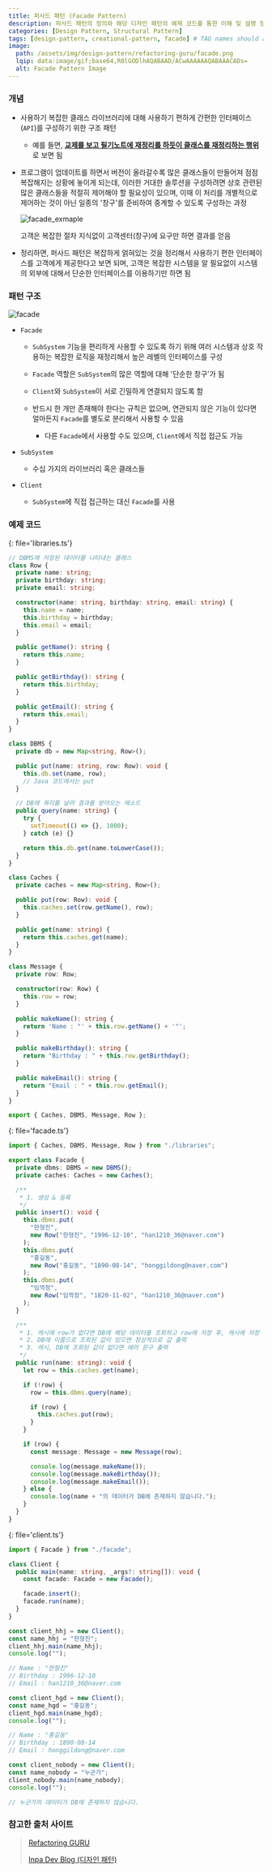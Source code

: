 ```yaml
---
title: 퍼사드 패턴 (Facade Pattern)
description: 퍼사드 패턴의 정의와 해당 디자인 패턴의 예제 코드를 통한 이해 및 설명 정리
categories: [Design Pattern, Structural Pattern]
tags: [design-pattern, creational-pattern, facade] # TAG names should always be lowercase
image:
  path: /assets/img/design-pattern/refactoring-guru/facade.png
  lqip: data:image/gif;base64,R0lGODlhAQABAAD/ACwAAAAAAQABAAACADs=
  alt: Facade Pattern Image
---
```


### 개념

- 사용하기 복잡한 클래스 라이브러리에 대해 사용하기 편하게 간편한 인터페이스(`API`)를 구성하기 위한 구조 패턴

  - 예를 들면, <ins>**교제를 보고 필기노트에 재정리를 하듯이 클래스를 재정리하는 행위**</ins>로 보면 됨

- 프로그램이 업데이트를 하면서 버전이 올라갈수록 많은 클래스들이 만들어져 점점 복잡해지는 상황에 놓이게 되는데,
  이러한 거대한 솔루션을 구성하려면 상호 관련된 많은 클래스들을 적절히 제어해야 할 필요성이 있으며,
  이때 이 처리를 개별적으로 제어하는 것이 아닌 일종의 '창구'를 준비하여 중계할 수 있도록 구성하는 과정

  ![facade_exmaple](/assets/img/design-pattern/example/facade_exmaple.png)

  고객은 복잡한 절차 지식없이 고객센터(창구)에 요구만 하면 결과를 얻음

- 정리하면, 퍼사드 패턴은 복잡하게 얽혀있는 것을 정리해서 사용하기 편한 인터페이스를 고객에게 제공한다고 보면 되며,
  고객은 복잡한 시스템을 알 필요없이 시스템의 외부에 대해서 단순한 인터페이스를 이용하기만 하면 됨

### 패턴 구조

![facade](/assets/img/design-pattern/structure/facade.png)

- `Facade`

  - `SubSystem` 기능을 편리하게 사용할 수 있도록 하기 위해 여러 시스템과 상호 작용하는 복잡한 로직을 재정리해서 높은 레벨의 인터페이스를 구성

  - `Facade` 역할은 `SubSystem`의 많은 역할에 대해 '단순한 창구'가 됨

  - `Client`와 `SubSystem`이 서로 긴밀하게 연결되지 않도록 함

  - 반드시 한 개만 존재해야 한다는 규칙은 없으며, 연관되지 않은 기능이 있다면 얼마든지 `Facade`를 별도로 분리해서 사용할 수 있음

    - 다른 `Facade`에서 사용할 수도 있으며, `Client`에서 직접 접근도 가능

- `SubSystem`

  - 수십 가지의 라이브러리 혹은 클래스들

- `Client`

  - `SubSystem`에 직접 접근하는 대신 `Facade`를 사용

### 예제 코드

{: file='libraries.ts'}

```ts
// DBMS에 저장된 데이터를 나타내는 클래스
class Row {
  private name: string;
  private birthday: string;
  private email: string;

  constructor(name: string, birthday: string, email: string) {
    this.name = name;
    this.birthday = birthday;
    this.email = email;
  }

  public getName(): string {
    return this.name;
  }

  public getBirthday(): string {
    return this.birthday;
  }

  public getEmail(): string {
    return this.email;
  }
}

class DBMS {
  private db = new Map<string, Row>();

  public put(name: string, row: Row): void {
    this.db.set(name, row);
    // Java 코드에서는 put
  }

  // DB에 쿼리를 날려 결과를 받아오는 메소드
  public query(name: string) {
    try {
      setTimeout(() => {}, 1000);
    } catch (e) {}

    return this.db.get(name.toLowerCase());
  }
}

class Caches {
  private caches = new Map<string, Row>();

  public put(row: Row): void {
    this.caches.set(row.getName(), row);
  }

  public get(name: string) {
    return this.caches.get(name);
  }
}

class Message {
  private row: Row;

  constructor(row: Row) {
    this.row = row;
  }

  public makeName(): string {
    return 'Name : "' + this.row.getName() + '"';
  }

  public makeBirthday(): string {
    return "Birthday : " + this.row.getBirthday();
  }

  public makeEmail(): string {
    return "Email : " + this.row.getEmail();
  }
}

export { Caches, DBMS, Message, Row };
```

{: file='facade.ts'}

```ts
import { Caches, DBMS, Message, Row } from "./libraries";

export class Facade {
  private dbms: DBMS = new DBMS();
  private caches: Caches = new Caches();

  /**
   * 1. 생성 & 등록
   */
  public insert(): void {
    this.dbms.put(
      "한형진",
      new Row("한형진", "1996-12-10", "han1210_36@naver.com")
    );
    this.dbms.put(
      "홍길동",
      new Row("홍길동", "1890-08-14", "honggildong@naver.com")
    );
    this.dbms.put(
      "임꺽정",
      new Row("임꺽정", "1820-11-02", "han1210_36@naver.com")
    );
  }

  /**
   * 1. 캐시에 row가 없다면 DB에 해당 데이터를 조회하고 row에 저장 후, 캐시에 저장
   * 2. DB에 이름으로 조회된 값이 있으면 정상적으로 값 출력
   * 3. 캐시, DB에 조회된 값이 없다면 에러 문구 출력
   */
  public run(name: string): void {
    let row = this.caches.get(name);

    if (!row) {
      row = this.dbms.query(name);

      if (row) {
        this.caches.put(row);
      }
    }

    if (row) {
      const message: Message = new Message(row);

      console.log(message.makeName());
      console.log(message.makeBirthday());
      console.log(message.makeEmail());
    } else {
      console.log(name + "의 데이터가 DB에 존재하지 않습니다.");
    }
  }
}
```

{: file='client.ts'}

```ts
import { Facade } from "./facade";

class Client {
  public main(name: string, _args?: string[]): void {
    const facade: Facade = new Facade();

    facade.insert();
    facade.run(name);
  }
}

const client_hhj = new Client();
const name_hhj = "한형진";
client_hhj.main(name_hhj);
console.log("");

// Name : "한형진"
// Birthday : 1996-12-10
// Email : han1210_36@naver.com

const client_hgd = new Client();
const name_hgd = "홍길동";
client_hgd.main(name_hgd);
console.log("");

// Name : "홍길동"
// Birthday : 1890-08-14
// Email : honggildong@naver.com

const client_nobody = new Client();
const name_nobody = "누군가";
client_nobody.main(name_nobody);
console.log("");

// 누군가의 데이터가 DB에 존재하지 않습니다.
```

### 참고한 출처 사이트

> [Refactoring GURU](https://refactoring.guru/ko/design-patterns)
>
> [Inpa Dev Blog (디자인 패턴)](https://inpa.tistory.com/category/%EB%94%94%EC%9E%90%EC%9D%B8%20%ED%8C%A8%ED%84%B4)
